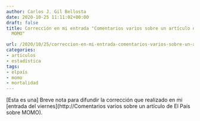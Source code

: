 ```yaml
---
author: Carlos J. Gil Bellosta
date: 2020-10-25 11:11:02+00:00
draft: false
title: Corrección en mi entrada "Comentarios varios sobre un artículo de El País sobre
  MOMO"

url: /2020/10/25/correccion-en-mi-entrada-comentarios-varios-sobre-un-articulo-de-el-pais-sobre-momo/
categories:
- artículos
- estadística
tags:
- elpaís
- momo
- mortalidad
---
```





[Esta es una] Breve nota para difundir la corrección que realizado en mi [entrada del viernes](http://Comentarios varios sobre un artículo de El País sobre MOMO).



